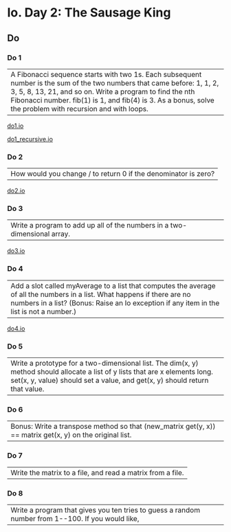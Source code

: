 # Io. Day 2: The Sausage King

## Do

### Do 1

<table><tr><td>
A Fibonacci sequence starts with two 1s. Each subsequent number is the sum of the two numbers that
came before: 1, 1, 2, 3, 5, 8, 13, 21, and so on. Write a program to find the nth Fibonacci number.
fib(1) is 1, and fib(4) is 3. As a bonus, solve the problem with recursion and with loops.
</table></tr></td>

[do1.io](./do1.io)

[do1_recursive.io](./do1_recursive.io)

### Do 2

<table><tr><td>
How would you change / to return 0 if the denominator is zero?
</table></tr></td>

[do2.io](./do2.io)

### Do 3

<table><tr><td>
Write a program to add up all of the numbers in a two-dimensional array.
</table></tr></td>

[do3.io](./do3.io)

### Do 4

<table><tr><td>
Add a slot called myAverage to a list that computes the average of all the numbers in a list. What
happens if there are no numbers in a list? (Bonus: Raise an Io exception if any item in the list is
not a number.)
</table></tr></td>

[do4.io](./do4.io)

### Do 5

<table><tr><td>
Write a prototype for a two-dimensional list. The dim(x, y) method should allocate a list of y lists
that are x elements long. set(x, y, value) should set a value, and get(x, y) should return that
value.
</table></tr></td>

### Do 6

<table><tr><td>
Bonus: Write a transpose method so that (new_matrix get(y, x)) == matrix get(x, y) on the original
list.
</table></tr></td>

### Do 7

<table><tr><td>
Write the matrix to a file, and read a matrix from a file.
</table></tr></td>

### Do 8

<table><tr><td>
Write a program that gives you ten tries to guess a random number from 1--100. If you would like,
</table></tr></td>

